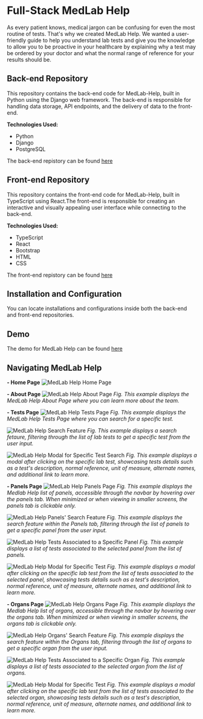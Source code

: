 <h1>Full-Stack MedLab Help</h1>
As every patient knows, medical jargon can be confusing for even the most routine of tests. That's why we created MedLab Help. We wanted a user-friendly guide to help you understand lab tests and give you the knowledge to allow you to be proactive in your healthcare by explaining why a test may be ordered by your doctor and what the normal range of reference for your results should be.

## Back-end Repository
This repository contains the back-end code for MedLab-Help, built in Python using the Django web framework. The back-end is responsible for handling data storage, API endpoints, and the delivery of data to the front-end. 

<b>Technologies Used:</b>
* Python
* Django
* PostgreSQL

The back-end repistory can be found [here](https://github.com/Kguarnizo/medlabhelp-backend)

## Front-end Repository
This repository contains the front-end code for MedLab-Help, built in TypeScript using React.The front-end is responsible for creating an interactive and visually appealing user interface while connecting to the back-end. 

<b>Technologies Used:</b>
* TypeScript
* React
* Bootstrap
* HTML
* CSS

The front-end repistory can be found [here](https://github.com/Kguarnizo/medlabhelp-frontend)

## Installation and Configuration
You can locate installations and configurations inside both the back-end and front-end repositories.

## Demo
The demo for MedLab Help can be found [here](https://www.youtube.com/watch?v=87Zy7ZMlre4)

## Navigating MedLab Help

**- Home Page**
![MedLab Help Home Page](https://github.com/Kguarnizo/Full-Stack-MedLab-Help/blob/main/images/medlab-help-home.png)


**- About Page**
![MedLab Help About Page](https://github.com/Kguarnizo/Full-Stack-MedLab-Help/blob/main/images/medlab-help-about.png)
_Fig. This example displays the MedLab Help About Page where you can learn more about the team._


**- Tests Page**
![MedLab Help Tests Page](https://github.com/Kguarnizo/Full-Stack-MedLab-Help/blob/main/images/medlab-help-tests.png)
_Fig. This example displays the MedLab Help Tests Page where you can search for a specific test._

![MedLab Help Search Feature](https://github.com/Kguarnizo/Full-Stack-MedLab-Help/blob/main/images/medlab-help-tests-search.png)
_Fig. This example displays a search fetaure, filtering through the list of lab tests to get a specific test from the user input._

![MedLab Help Modal for Specific Test Search](https://github.com/Kguarnizo/Full-Stack-MedLab-Help/blob/main/images/medlab-help-tests-modal.png)
_Fig. This example displays a modal after clicking on the specific lab test, showcasing tests details such as a test's description, normal reference, unit of measure, alternate names, and additional link to learn more._


**- Panels Page**
![MedLab Help Panels Page](https://github.com/Kguarnizo/Full-Stack-MedLab-Help/blob/main/images/medlab-help-panels.png)
_Fig. This example displays the Medlab Help list of panels, accessible through the navbar by hovering over the panels tab. When minimized or when viewing in smaller screens, the panels tab is clickable only._

![MedLab Help Panels' Search Feature](https://github.com/Kguarnizo/Full-Stack-MedLab-Help/blob/main/images/medlab-help-panel-search.png)
_Fig. This example displays the search feature within the Panels tab, filtering through the list of panels to get a specific panel from the user input._

![MedLab Help Tests Associated to a Specific Panel](https://github.com/Kguarnizo/Full-Stack-MedLab-Help/blob/main/images/medlab-help-panel-tests.png)
_Fig. This example displays a list of tests associated to the selected panel from the list of panels._

![MedLab Help Modal for Specific Test](https://github.com/Kguarnizo/Full-Stack-MedLab-Help/blob/main/images/medlab-help-panel-modal.png)
_Fig. This example displays a modal after clicking on the specific lab test from the list of tests associated to the selected panel, showcasing tests details such as a test's description, normal reference, unit of measure, alternate names, and additional link to learn more._


**- Organs Page**
![MedLab Help Organs Page](https://github.com/Kguarnizo/Full-Stack-MedLab-Help/blob/main/images/medlab-help-organs.png)
_Fig. This example displays the Medlab Help list of organs, accessible through the navbar by hovering over the organs tab. When minimized or when viewing in smaller screens, the organs tab is clickable only._

![MedLab Help Organs' Search Feature](https://github.com/Kguarnizo/Full-Stack-MedLab-Help/blob/main/images/medlab-help-organ-search.png)
_Fig. This example displays the search feature within the Organs tab, filtering through the list of organs to get a specific organ from the user input._

![MedLab Help Tests Associated to a Specific Organ](https://github.com/Kguarnizo/Full-Stack-MedLab-Help/blob/main/images/medlab-help-organ-tests.png)
_Fig. This example displays a list of tests associated to the selected organ from the list of organs._

![MedLab Help Modal for Specific Test](https://github.com/Kguarnizo/Full-Stack-MedLab-Help/blob/main/images/medlab-help-organ-modal.png)
_Fig. This example displays a modal after clicking on the specific lab test from the list of tests associated to the selected organ, showcasing tests details such as a test's description, normal reference, unit of measure, alternate names, and additional link to learn more._

